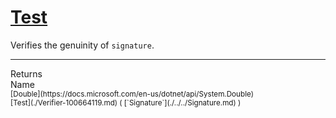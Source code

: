 # [Test](./Verifier-100664119.md)

Verifies the genuinity of `signature`.
<br>
<hr>
Returns<img width=550/>Name
<br>
<sub>[Double](https://docs.microsoft.com/en-us/dotnet/api/System.Double)</sub><img width=500/><sub>[Test](./Verifier-100664119.md) ( [`Signature`](./../../Signature.md) )</sub><br>


